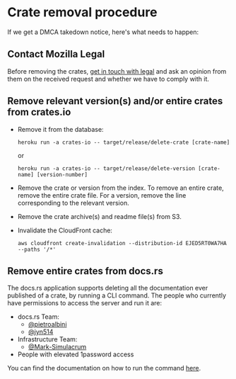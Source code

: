 # Crate removal procedure

If we get a DMCA takedown notice, here's what needs to happen:

## Contact Mozilla Legal

Before removing the crates, [get in touch with legal](../core/legal.md) and ask
an opinion from them on the received request and whether we have to comply with
it.

## Remove relevant version(s) and/or entire crates from crates.io

* Remove it from the database:

      heroku run -a crates-io -- target/release/delete-crate [crate-name]

  or

      heroku run -a crates-io -- target/release/delete-version [crate-name] [version-number]

* Remove the crate or version from the index. To remove an entire crate, remove
  the entire crate file. For a version, remove the line corresponding to the
  relevant version.

* Remove the crate archive(s) and readme file(s) from S3.

* Invalidate the CloudFront cache:

  ```
  aws cloudfront create-invalidation --distribution-id EJED5RT0WA7HA --paths '/*'
  ```

## Remove entire crates from docs.rs

The docs.rs application supports deleting all the documentation ever published
of a crate, by running a CLI command. The people who currently have permissions
to access the server and run it are:

* docs.rs Team:
  * [@pietroalbini](https://github.com/pietroalbini)
  * [@jyn514](https://github.com/jyn514)
* Infrastructure Team:
  * [@Mark-Simulacrum](https://github.com/Mark-Simulacrum)
* People with elevated 1password access

You can find the documentation on how to run the command [here][docsrs-howto].

[docsrs-howto]: https://forge.rust-lang.org/infra/docs/docs-rs.html#removing-a-crate-from-the-website
